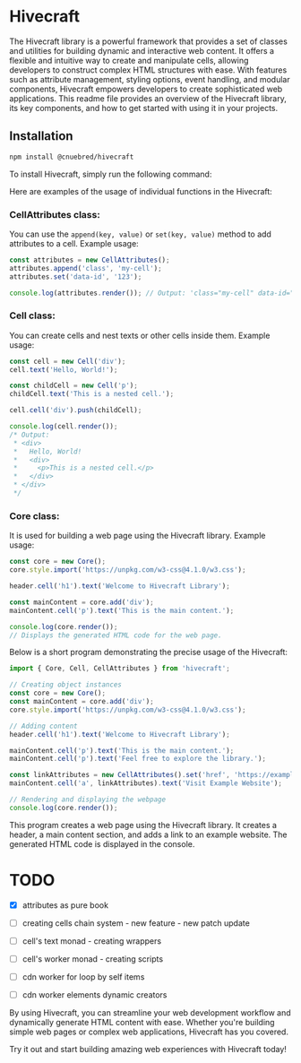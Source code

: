 # Hivecraft

The Hivecraft library is a powerful framework that provides a set of classes and utilities for building dynamic and interactive web content. It offers a flexible and intuitive way to create and manipulate cells, allowing developers to construct complex HTML structures with ease. With features such as attribute management, styling options, event handling, and modular components, Hivecraft empowers developers to create sophisticated web applications. This readme file provides an overview of the Hivecraft library, its key components, and how to get started with using it in your projects.

## Installation
```sh
npm install @cnuebred/hivecraft
```
To install Hivecraft, simply run the following command:

Here are examples of the usage of individual functions in the Hivecraft:

### CellAttributes class:

You can use the `append(key, value)` or `set(key, value)` method to add attributes to a cell.
Example usage:
```ts
const attributes = new CellAttributes();
attributes.append('class', 'my-cell');
attributes.set('data-id', '123');

console.log(attributes.render()); // Output: 'class="my-cell" data-id="123"'
```
### Cell class:

You can create cells and nest texts or other cells inside them.
Example usage:
```ts
const cell = new Cell('div');
cell.text('Hello, World!');

const childCell = new Cell('p');
childCell.text('This is a nested cell.');

cell.cell('div').push(childCell);

console.log(cell.render());
/* Output:
 * <div>
 *   Hello, World!
 *   <div>
 *     <p>This is a nested cell.</p>
 *   </div>
 * </div>
 */
 ```
### Core class:

It is used for building a web page using the Hivecraft library.
Example usage:
```ts
const core = new Core();
core.style.import('https://unpkg.com/w3-css@4.1.0/w3.css');

header.cell('h1').text('Welcome to Hivecraft Library');

const mainContent = core.add('div');
mainContent.cell('p').text('This is the main content.');

console.log(core.render());
// Displays the generated HTML code for the web page.
```
Below is a short program demonstrating the precise usage of the Hivecraft:

```ts
import { Core, Cell, CellAttributes } from 'hivecraft';

// Creating object instances
const core = new Core();
const mainContent = core.add('div');
core.style.import('https://unpkg.com/w3-css@4.1.0/w3.css');

// Adding content
header.cell('h1').text('Welcome to Hivecraft Library');

mainContent.cell('p').text('This is the main content.');
mainContent.cell('p').text('Feel free to explore the library.');

const linkAttributes = new CellAttributes().set('href', 'https://example.com');
mainContent.cell('a', linkAttributes).text('Visit Example Website');

// Rendering and displaying the webpage
console.log(core.render());
```

This program creates a web page using the Hivecraft library. It creates a header, a main content section, and adds a link to an example website. The generated HTML code is displayed in the console.

# TODO
- [x] attributes as pure book
- [ ] creating cells chain system - new feature - new patch update
- [ ] cell's text monad - creating wrappers
- [ ] cell's worker monad - creating scripts
- [ ] cdn worker for loop by self items
- [ ] cdn worker elements dynamic creators


By using Hivecraft, you can streamline your web development workflow and dynamically generate HTML content with ease. Whether you're building simple web pages or complex web applications, Hivecraft has you covered.

Try it out and start building amazing web experiences with Hivecraft today!